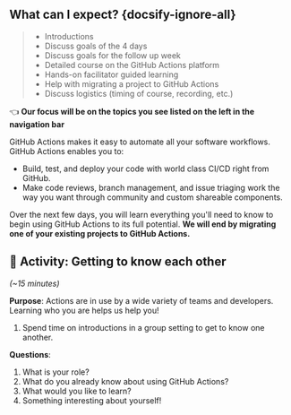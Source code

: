 ## What can I expect? {docsify-ignore-all}

> - Introductions
> - Discuss goals of the 4 days
> - Discuss goals for the follow up week
> - Detailed course on the GitHub Actions platform
> - Hands-on facilitator guided learning
> - Help with migrating a project to GitHub Actions
> - Discuss logistics (timing of course, recording, etc.)

👈 **Our focus will be on the topics you see listed on the left in the navigation bar**

GitHub Actions makes it easy to automate all your software workflows. GitHub Actions enables you to:

- Build, test, and deploy your code with world class CI/CD right from GitHub.
- Make code reviews, branch management, and issue triaging work the way you want through community and custom shareable components.

Over the next few days, you will learn everything you'll need to know to begin using GitHub Actions to its full potential. **We will end by migrating one of your existing projects to GitHub Actions.**

## 💬 Activity: Getting to know each other

_(~15 minutes)_

**Purpose**: Actions are in use by a wide variety of teams and developers. Learning who you are helps us help you!

1. Spend time on introductions in a group setting to get to know one another.

**Questions**:

1. What is your role?
1. What do you already know about using GitHub Actions?
1. What would you like to learn?
1. Something interesting about yourself!
